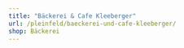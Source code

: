 ```yaml
---
title: "Bäckerei & Cafe Kleeberger"
url: /pleinfeld/baeckerei-und-cafe-kleeberger/
shop: Bäckerei
---
```

